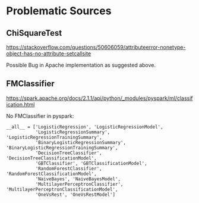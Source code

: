 # Problematic Sources

## ChiSquareTest 
https://stackoverflow.com/questions/50606059/attributeerror-nonetype-object-has-no-attribute-setcallsite

Possible Bug in Apache implementation as suggested above.

## FMClassifier
https://spark.apache.org/docs/2.1.1/api/python/_modules/pyspark/ml/classification.html

No FMClassifier in pyspark:

```
__all__ = ['LogisticRegression', 'LogisticRegressionModel',
           'LogisticRegressionSummary', 'LogisticRegressionTrainingSummary',
           'BinaryLogisticRegressionSummary', 'BinaryLogisticRegressionTrainingSummary',
           'DecisionTreeClassifier', 'DecisionTreeClassificationModel',
           'GBTClassifier', 'GBTClassificationModel',
           'RandomForestClassifier', 'RandomForestClassificationModel',
           'NaiveBayes', 'NaiveBayesModel',
           'MultilayerPerceptronClassifier', 'MultilayerPerceptronClassificationModel',
           'OneVsRest', 'OneVsRestModel']
```
